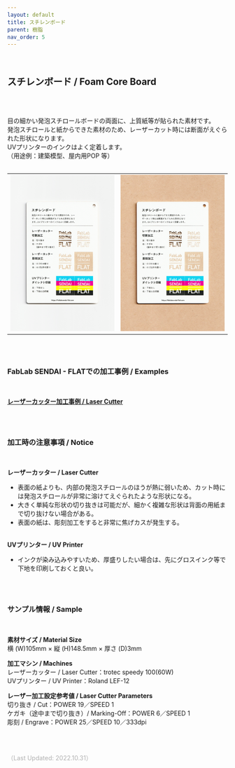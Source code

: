 ```yaml
---
layout: default
title: スチレンボード
parent: 樹脂
nav_order: 5
---
```


<br>

## スチレンボード / Foam Core Board
<br><br>

目の細かい発泡スチロールボードの両面に、上質紙等が貼られた素材です。<br>
発泡スチロールと紙からできた素材のため、レーザーカット時には断面がえぐられた形状になります。<br>
UVプリンターのインクはよく定着します。<br>
（用途例：建築模型、屋内用POP 等）
<br>
<br>

<table>
<tr style="border:none;">
<td style="border:none;"><img src="assets/10_Styrene_B_1.png" width="320" alt="hi" class="inline"/></td>
<td style="border:none;"><img src="assets/10_Styrene_B_2.png" width="320" alt="hi" class="inline"/></td>
</tr>
</table>

<br><br>

### FabLab SENDAI - FLATでの加工事例 / Examples
<br>

[**レーザーカッター加工事例 / Laser Cutter**](https://www.flickr.com/search/?user_id=96175517%40N02&sort=date-taken-desc&safe_search=1&view_all=1&tags=styreneblc)

<br><br>

### 加工時の注意事項 / Notice
<br>

**レーザーカッター / Laser Cutter**
<br>
* 表面の紙よりも、内部の発泡スチロールのほうが熱に弱いため、カット時には発泡スチロールが非常に溶けてえぐられたような形状になる。<br>
* 大きく単純な形状の切り抜きは可能だが、細かく複雑な形状は背面の用紙まで切り抜けない場合がある。<br>
* 表面の紙は、彫刻加工をすると非常に焦げカスが発生する。<br><br>

**UVプリンター / UV Printer**
<br>
* インクが染み込みやすいため、厚盛りしたい場合は、先にグロスインク等で下地を印刷しておくと良い。<br>

<br><br>

### サンプル情報 / Sample
<br>

**素材サイズ / Material Size**<br>
横 (W)105mm × 縦 (H)148.5mm × 厚さ (D)3mm

**加工マシン / Machines**<br>
レーザーカッター / Laser Cutter：trotec speedy 100(60W)<br>
UVプリンター / UV Printer：Roland LEF-12<br>

**レーザー加工設定参考値 / Laser Cutter Parameters**<br>
切り抜き / Cut：POWER 19／SPEED 1<br>
ケガキ（途中まで切り抜き）/ Marking-Off：POWER 6／SPEED 1<br>
彫刻 / Engrave：POWER 25／SPEED 10／333dpi<br>

<br><br>

<span style="color: #B2B2B2; ">
（Last Updated: 2022.10.31）
</span>
